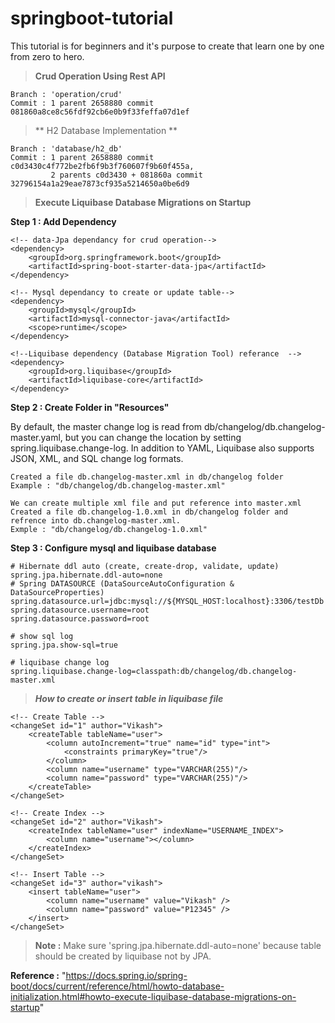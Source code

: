 # springboot-tutorial
This tutorial is for beginners and it's purpose to create that learn one by one from zero to hero.


> **Crud Operation Using Rest API**

    Branch : 'operation/crud' 
    Commit : 1 parent 2658880 commit 081860a8ce8c56fdf92cb6e0b9f33feffa07d1ef 
    
> ** H2 Database Implementation **

    Branch : 'database/h2_db'
    Commit : 1 parent 2658880 commit c0d3430c4f772be2fb6f9b3f760607f9b60f455a,
             2 parents c0d3430 + 081860a commit 32796154a1a29eae7873cf935a5214650a0be6d9
     
> **Execute Liquibase Database Migrations on Startup**

**Step 1 : Add Dependency**

    <!-- data-Jpa dependancy for crud operation-->        
    <dependency>
    	<groupId>org.springframework.boot</groupId>
    	<artifactId>spring-boot-starter-data-jpa</artifactId>
    </dependency>
    
    <!-- Mysql dependancy to create or update table-->
    <dependency>
    	<groupId>mysql</groupId>
    	<artifactId>mysql-connector-java</artifactId>
    	<scope>runtime</scope>
    </dependency>
    
    <!--Liquibase dependency (Database Migration Tool) referance  -->
    <dependency>
        <groupId>org.liquibase</groupId>
       	<artifactId>liquibase-core</artifactId>
    </dependency>
    
**Step 2 : Create Folder in "Resources"**

By default, the master change log is read from db/changelog/db.changelog-master.yaml, but you can change the location by 
setting spring.liquibase.change-log. In addition to YAML, Liquibase also supports JSON, XML, and SQL change log formats.

    Created a file db.changelog-master.xml in db/changelog folder
    Example : "db/changelog/db.changelog-master.xml"

    We can create multiple xml file and put reference into master.xml
    Created a file db.changelog-1.0.xml in db/changelog folder and refrence into db.changelog-master.xml.
    Exmple : "db/changelog/db.changelog-1.0.xml"


**Step 3 : Configure mysql and liquibase database**

    
    # Hibernate ddl auto (create, create-drop, validate, update)
    spring.jpa.hibernate.ddl-auto=none
    # Spring DATASOURCE (DataSourceAutoConfiguration & DataSourceProperties)
    spring.datasource.url=jdbc:mysql://${MYSQL_HOST:localhost}:3306/testDb
    spring.datasource.username=root
    spring.datasource.password=root

    # show sql log
    spring.jpa.show-sql=true

    # liquibase change log
    spring.liquibase.change-log=classpath:db/changelog/db.changelog-master.xml
    
> ***How to create or insert table in liquibase file*** 

    <!-- Create Table -->
    <changeSet id="1" author="Vikash">
        <createTable tableName="user">
            <column autoIncrement="true" name="id" type="int">
                <constraints primaryKey="true"/>
            </column>
            <column name="username" type="VARCHAR(255)"/>
            <column name="password" type="VARCHAR(255)"/>
        </createTable>
    </changeSet>
    
    <!-- Create Index -->
    <changeSet id="2" author="Vikash">
        <createIndex tableName="user" indexName="USERNAME_INDEX">
            <column name="username"></column>
        </createIndex>
    </changeSet>
    
    <!-- Insert Table -->
    <changeSet id="3" author="vikash">
        <insert tableName="user">
            <column name="username" value="Vikash" />
            <column name="password" value="P12345" />
        </insert>
    </changeSet>
    
> **Note :** Make sure 'spring.jpa.hibernate.ddl-auto=none' because table should be created by liquibase not by JPA.
    	    
**Reference :**  "https://docs.spring.io/spring-boot/docs/current/reference/html/howto-database-initialization.html#howto-execute-liquibase-database-migrations-on-startup"

    